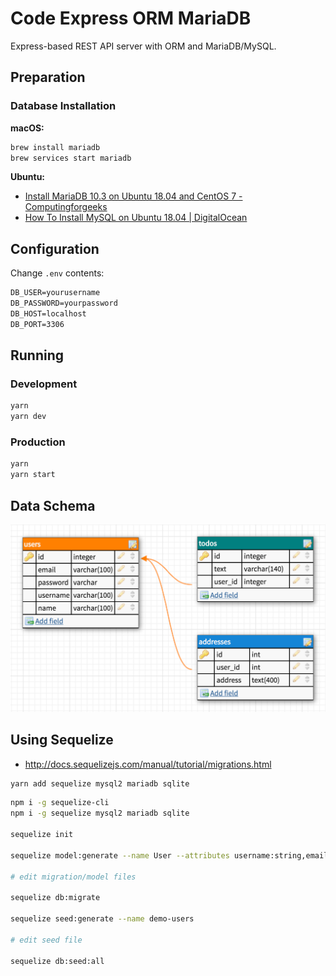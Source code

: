 # Code Express ORM MariaDB

Express-based REST API server with ORM and MariaDB/MySQL.

## Preparation

### Database Installation

**macOS:**

```sh
brew install mariadb
brew services start mariadb
```

**Ubuntu:**

- [Install MariaDB 10.3 on Ubuntu 18.04 and CentOS 7 - Computingforgeeks](https://computingforgeeks.com/install-mariadb-10-on-ubuntu-18-04-and-centos-7)
- [How To Install MySQL on Ubuntu 18.04 | DigitalOcean](https://www.digitalocean.com/community/tutorials/how-to-install-mysql-on-ubuntu-18-04)

## Configuration

Change `.env` contents:

```txt
DB_USER=yourusername
DB_PASSWORD=yourpassword
DB_HOST=localhost
DB_PORT=3306
```

## Running

### Development

```sh
yarn
yarn dev
```

### Production

```sh
yarn
yarn start
```

## Data Schema

![Data Schema](./assets/data-schema.png)

## Using Sequelize

- <http://docs.sequelizejs.com/manual/tutorial/migrations.html>

```sh
yarn add sequelize mysql2 mariadb sqlite
```

```sh
npm i -g sequelize-cli
npm i -g sequelize mysql2 mariadb sqlite

sequelize init

sequelize model:generate --name User --attributes username:string,email:string

# edit migration/model files

sequelize db:migrate

sequelize seed:generate --name demo-users

# edit seed file

sequelize db:seed:all
```
